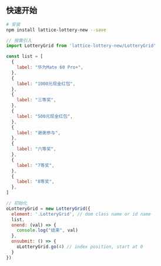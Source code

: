 <script setup>
import Home from './components/Home/index.vue'
</script>

<Home />

## 快速开始

```sh
# 安装
npm install lattice-lottery-new --save
```

```js
// 按需引入
import LotteryGrid from 'lattice-lottery-new/LotteryGrid'

const list = [
  {
    label: "华为Mate 60 Pro+",
  },
  {
    label: "1000元现金红包",
  },
  {
    label: "三等奖",
  },
  {
    label: "500元现金红包",
  },
  {
    label: "谢谢参与",
  },
  {
    label: "六等奖",
  },
  {
    label: "7等奖",
  },
  {
    label: "8等奖",
  },
]

// 初始化
oLotteryGrid = new LotteryGrid({
  element: '.LotteryGrid', // dom class name or id name
  list,
  onend: (val) => {
    console.log("结束", val)
  },
  onsubmit: () => {
    oLotteryGrid.go(4) // index position, start at 0
  }
})
```
